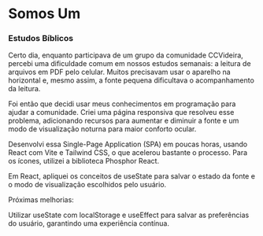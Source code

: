 # Somos Um
### Estudos Bíblicos

Certo dia, enquanto participava de um grupo da comunidade CCVideira, percebi uma dificuldade comum em nossos estudos semanais: a leitura de arquivos em PDF pelo celular. Muitos precisavam usar o aparelho na horizontal e, mesmo assim, a fonte pequena dificultava o acompanhamento da leitura.

Foi então que decidi usar meus conhecimentos em programação para ajudar a comunidade. Criei uma página responsiva que resolveu esse problema, adicionando recursos para aumentar e diminuir a fonte e um modo de visualização noturna para maior conforto ocular.

Desenvolvi essa Single-Page Application (SPA) em poucas horas, usando React com Vite e Tailwind CSS, o que acelerou bastante o processo. Para os ícones, utilizei a biblioteca Phosphor React.

Em React, apliquei os conceitos de useState para salvar o estado da fonte e o modo de visualização escolhidos pelo usuário.

Próximas melhorias:

Utilizar useState com localStorage e useEffect para salvar as preferências do usuário, garantindo uma experiência contínua.
